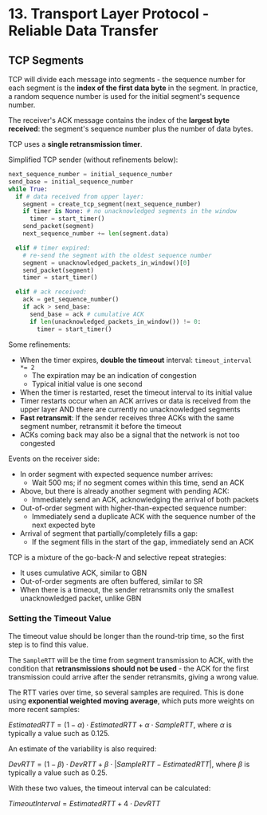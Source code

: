 # 13. Transport Layer Protocol - Reliable Data Transfer

## TCP Segments

TCP will divide each message into segments - the sequence number for each segment is the **index of the first data byte** in the segment. In practice, a random sequence number is used for the initial segment's sequence number.

The receiver's ACK message contains the index of the **largest byte received**: the segment's sequence number plus the number of data bytes.

TCP uses a **single retransmission timer**.

Simplified TCP sender (without refinements below):

```python
next_sequence_number = initial_sequence_number
send_base = initial_sequence_number
while True:
  if # data received from upper layer:
    segment = create_tcp_segment(next_sequence_number)
    if timer is None: # no unacknowledged segments in the window
      timer = start_timer()
    send_packet(segment)
    next_sequence_number += len(segment.data)

  elif # timer expired:
    # re-send the segment with the oldest sequence number 
    segment = unacknowledged_packets_in_window()[0]
    send_packet(segment)
    timer = start_timer()

  elif # ack received:
    ack = get_sequence_number()
    if ack > send_base:
      send_base = ack # cumulative ACK
      if len(unacknowledged_packets_in_window()) != 0:
        timer = start_timer()
```

Some refinements:

- When the timer expires, **double the timeout** interval: `timeout_interval *= 2`
  - The expiration may be an indication of congestion
  - Typical initial value is one second
- When the timer is restarted, reset the timeout interval to its initial value
- Timer restarts occur when an ACK arrives or data is received from the upper layer AND there are currently no unacknowledged segments
- **Fast retransmit**: If the sender receives three ACKs with the same segment number, retransmit it before the timeout
- ACKs coming back may also be a signal that the network is not too congested

 Events on the receiver side:

- In order segment with expected sequence number arrives:
  - Wait 500 ms; if no segment comes within this time, send an ACK
- Above, but there is already another segment with pending ACK:
  - Immediately send an ACK, acknowledging the arrival of both packets
- Out-of-order segment with higher-than-expected sequence number:
  - Immediately send a duplicate ACK with the sequence number of the next expected byte
- Arrival of segment that partially/completely fills a gap:
  - If the segment fills in the start of the gap, immediately send an ACK

TCP is a mixture of the go-back-*N* and selective repeat strategies:

- It uses cumulative ACK, similar to GBN
- Out-of-order segments are often buffered, similar to SR
- When there is a timeout, the sender retransmits only the smallest unacknowledged packet, unlike GBN

### Setting the Timeout Value

The timeout value should be longer than the round-trip time, so the first step is to find this value.

The `SampleRTT` will be the time from segment transmission to ACK, with the condition that **retransmissions should not be used** - the ACK for the first transmission could arrive after the sender retransmits, giving a wrong value.

The RTT varies over time, so several samples are required. This is done using **exponential weighted moving average**, which puts more weights on more recent samples:

$EstimatedRTT = (1 - \alpha) \cdot EstimatedRTT + \alpha \cdot SampleRTT$, where $\alpha$ is typically a value such as $0.125$.

An estimate of the variability is also required:

$DevRTT = (1 - \beta) \cdot DevRTT + \beta \cdot |SampleRTT - EstimatedRTT|$, where $\beta$ is typically a value such as $0.25$.

With these two values, the timeout interval can be calculated:

$TimeoutInterval = EstimatedRTT + 4 \cdot DevRTT$
